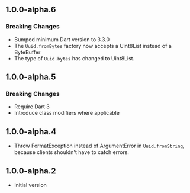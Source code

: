 ## 1.0.0-alpha.6

### Breaking Changes

- Bumped minimum Dart version to 3.3.0
- The `Uuid.fromBytes` factory now accepts a Uint8List instead of a ByteBuffer
- The type of `Uuid.bytes` has changed to Uint8List.

## 1.0.0-alpha.5

### Breaking Changes

- Require Dart 3
- Introduce class modifiers where applicable

## 1.0.0-alpha.4

- Throw FormatException instead of ArgumentError in `Uuid.fromString`,
  because clients shouldn't have to catch errors.

## 1.0.0-alpha.2

- Initial version
